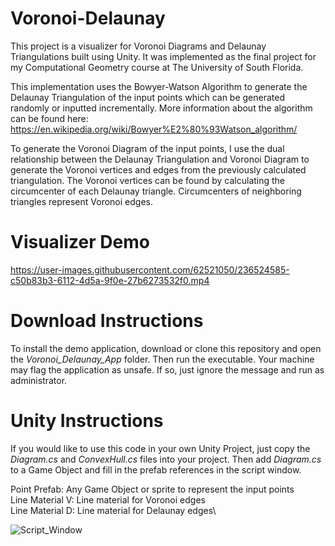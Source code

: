 # Voronoi-Delaunay
This project is a visualizer for Voronoi Diagrams and Delaunay Triangulations built using Unity. It was implemented as the final project for my Computational Geometry course at The University of South Florida.

This implementation uses the Bowyer-Watson Algorithm to generate the Delaunay Triangulation of the input points which can be generated randomly or inputted incrementally. More information about the algorithm can be found here: https://en.wikipedia.org/wiki/Bowyer%E2%80%93Watson_algorithm/

To generate the Voronoi Diagram of the input points, I use the dual relationship between the Delaunay Triangulation and Voronoi Diagram to generate the Voronoi vertices and edges from the previously calculated triangulation. The Voronoi vertices can be found by calculating the circumcenter of each Delaunay triangle. Circumcenters of neighboring triangles represent Voronoi edges.

# Visualizer Demo
https://user-images.githubusercontent.com/62521050/236524585-c50b83b3-6112-4d5a-9f0e-27b6273532f0.mp4

# Download Instructions
To install the demo application, download or clone this repository and open the *Voronoi_Delaunay_App* folder. Then run the executable. Your machine may flag the application as unsafe. If so, just ignore the message and run as administrator.

# Unity Instructions
If you would like to use this code in your own Unity Project, just copy the *Diagram.cs* and *ConvexHull.cs* files into your project. Then add *Diagram.cs* to a Game Object and fill in the prefab references in the script window. 

Point Prefab: Any Game Object or sprite to represent the input points\
Line Material V: Line material for Voronoi edges\
Line Material D: Line material for Delaunay edges\

![Script_Window](https://user-images.githubusercontent.com/62521050/236544775-74d46b9f-2440-4900-a184-ca80f2116be1.png)

